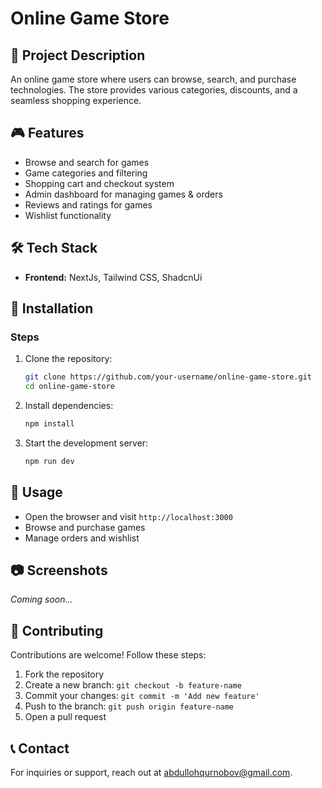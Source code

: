 # Online Game Store

## 📌 Project Description
An online game store where users can browse, search, and purchase technologies. The store provides various categories, discounts, and a seamless shopping experience.

## 🎮 Features
- Browse and search for games
- Game categories and filtering
- Shopping cart and checkout system
- Admin dashboard for managing games & orders
- Reviews and ratings for games
- Wishlist functionality

## 🛠️ Tech Stack
- **Frontend:** NextJs, Tailwind CSS, ShadcnUi

## 🚀 Installation
### Steps
1. Clone the repository:
   ```sh
   git clone https://github.com/your-username/online-game-store.git
   cd online-game-store
   ```
2. Install dependencies:
   ```sh
   npm install
   ```
3. Start the development server:
   ```sh
   npm run dev
   ```

## 📖 Usage
- Open the browser and visit `http://localhost:3000`
- Browse and purchase games
- Manage orders and wishlist

## 📷 Screenshots
*Coming soon...*

## 🤝 Contributing
Contributions are welcome! Follow these steps:
1. Fork the repository
2. Create a new branch: `git checkout -b feature-name`
3. Commit your changes: `git commit -m 'Add new feature'`
4. Push to the branch: `git push origin feature-name`
5. Open a pull request

## 📞 Contact
For inquiries or support, reach out at [abdullohqurnobov@gmail.com](mailto:abdullohqurnobov@gmail.com).
